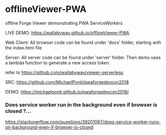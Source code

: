 # offlineViewer-PWA
offline Forge Viewer demonstrating PWA ServiceWorkers

LIVE DEMO: https://wallabyway.github.io/offlineViewer-PWA

Web Client:
All browser code can be found under 'docs' folder, starting with the index.html file


Server:
All server code can be found under 'server' folder.  Then demo uses a lambda function to generate a new access token.


refer to https://github.com/wallabyway/viewer-serverless



SRC: https://github.com/MichaelPonti/pwaforgedevcon2018

DEMO: https://michaelponti.github.io/pwaforgedevcon2018/


### Does service worker run in the background even if browser is closed ?...

https://stackoverflow.com/questions/39201067/does-service-worker-runs-on-background-even-if-browser-is-closed
